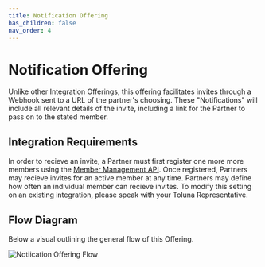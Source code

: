 ```yaml
---
title: Notification Offering
has_children: false
nav_order: 4
---
```


# Notification Offering 

Unlike other Integration Offerings, this offering facilitates invites through a Webhook sent to a URL of the partner's choosing. These "Notifications" will include all relevant details of the invite, including a link for the Partner to pass on to the stated member.

## Integration Requirements 


In order to recieve an invite, a Partner must first register one more more members using the [Member Management API](/membermanagement/). Once registered, Partners may recieve invites for an active member at any time. Partners may define how often an individual member can recieve invites. To modify this setting on an existing integration, please speak with your Toluna Representative.

## Flow Diagram

Below a visual outlining the general flow of this Offering.

![Notiication Offering Flow](https://github.com/josh-toluna/tolunaintegratedpaneldocs/blob/master/resources/flows/IP%20Flow%20Diagrams-Notification.png?raw=true)